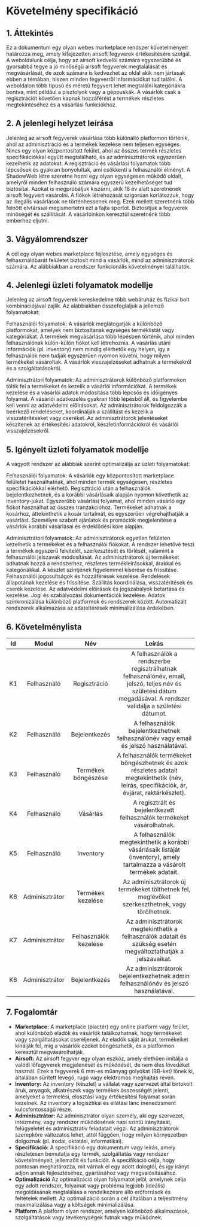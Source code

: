 # Követelmény specifikáció

## 1. Áttekintés

Ez a dokumentum egy olyan webes marketplace rendszer követelményeit határozza meg, amely kifejezetten airsoft fegyverek értékesítésére szolgál. 
A weboldalunk célja, hogy az airsoft kedvelői számára egyszerűbbé és gyorsabbá tegye a jó minőségű airsoft fegyverek megtalálását és megvásárlását, de azok számára is kedvezhet az oldal akik nem jártasak ebben a témában, hiszen minden fegyverről információkat tud találni. 
A weboldalon több típusú és méretű fegyvert lehet megtalálni kategóriákra bontva, mint például a pisztolyok vagy a géppuskák. 
A vásárlók csak a regisztrációt követően kapnak hozzáférést a termékek részletes megtekintéséhez és a vásárlási funkciókhoz.

## 2. A jelenlegi helyzet leírása

Jelenleg az airsoft fegyverek vásárlása több különálló platformon történik, ahol az adminisztráció és a termékek kezelése nem teljesen egységes. 
Nincs egy olyan központosított felület, ahol az összes termék részletes specifikációkkal együtt megtalálható, és az adminisztrátorok egyszerűen kezelhetik az adatokat. 
A regisztráció és vásárlási folyamatok több lépcsősek és gyakran bonyolultak, ami csökkenti a felhasználói élményt. 
A ShadowWeb létre szeretne hozni egy olyan egységesen működő oldalt, amelyről minden felhasználó számára egyszerű kezelhetőséget tud biztosítai. 
Azokat is megpróbáljuk kiszűrni, akik 18 év alatt szeretnének airsoft fegyvert vásárolni. 
A fiókok létrehozását szigorúan korlátozzuk, hogy az illegális vásárlások ne történhessenek meg. 
Ezek mellett szeretnénk több felnőtt elvtárssal megismertetni ezt a fajta sportot. 
Biztosítjuk a fegyverek minőségét és szállítását. 
A vásárlóinkon keresztül szeretnénk több emberhez eljutni.

## 3. Vágyálomrendszer

A cél egy olyan webes marketplace fejlesztése, amely egységes és felhasználóbarát felületet biztosít mind a vásárlók, mind az adminisztrátorok számára. Az alábbiakban a rendszer funkcionális követelményei találhatók.

## 4. Jelenlegi üzleti folyamatok modellje

Jelenleg az airsoft fegyverek kereskedelme több webáruház és fizikai bolt kombinációjával zajlik. Az alábbiakban összefoglaljuk a jellemző folyamatokat:

  Felhasználói folyamatok:
        A vásárlók meglátogatják a különböző platformokat, amelyek nem biztosítanak egységes terméklistát vagy kategóriákat.
        A termékek megvásárlása több lépésben történik, ahol minden felhasználónak külön-külön fiókot kell létrehoznia.
        A vásárlás utáni információk (pl. inventory) nem mindig elérhetők egy helyen, így a felhasználók nem tudják egyszerűen nyomon követni, hogy milyen termékeket vásároltak.
        A vásárlók visszajelzéseket adhatnak a termékekről és a szolgáltatásokról.

  Adminisztrátori folyamatok:
        Az adminisztrátorok különböző platformokon töltik fel a termékeket és kezelik a vásárlói információkat.
        A termékek kezelése és a vásárlói adatok módosítása több lépcsős és időigényes folyamat.
        A vásárlói adatkezelés gyakran több lépésből áll, és figyelembe kell venni az adatvédelmi előírásokat.
        Az adminisztrátorok feldolgozzák a beérkező rendeléseket, koordinálják a szállítást és kezelik a visszatérítéseket vagy cseréket.
        Az adminisztrátorok jelentéseket készítenek az értékesítési adatokról, készletinformációkról és vásárlói visszajelzésekről.


## 5. Igényelt üzleti folyamatok modellje

A vágyott rendszer az alábbiak szerint optimalizálja az üzleti folyamatokat:

  Felhasználói folyamatok:
        A vásárlók egy központosított marketplace felületet használhatnak, ahol minden termék egységesen, részletes specifikációkkal elérhető.
        Regisztráció után a felhasználók bejelentkezhetnek, és a korábbi vásárlásaik alapján nyomon követhetik az inventory-jukat.
        Egyszerűbb vásárlási folyamat, ahol minden vásárló egy fiókot használhat az összes tranzakcióhoz.
        Termékeket adhatnak a kosárhoz, áttekinthetik a kosár tartalmát, és egyszerűen végrehajthatják a vásárlást.
        Személyre szabott ajánlatok és promóciók megjelenítése a vásárlók korábbi vásárlásai és érdeklődési köre alapján.

  Adminisztrátori folyamatok:
        Az adminisztrátorok egyetlen felületen kezelhetik a termékeket és a felhasználói fiókokat.
        A rendszer lehetővé teszi a termékek egyszerű felvitelét, szerkesztését és törlését, valamint a felhasználói jelszavak módosítását.
        Az adminisztrátorok új termékeket adhatnak hozzá a rendszerhez, részletes termékleírásokkal, árakkal és kategóriákkal.
        A készlet szintjének figyelemmel kísérése és frissítése.
        Felhasználói jogosultságok és hozzáférések kezelése.
        Rendelések állapotának kezelése és frissítése.
        Szállítás koordinálása, visszatérítések és cserék kezelése.
        Az adatvédelmi előírások és jogszabályok betartása és kezelése.
        Jogi és szabályozási dokumentációk kezelése.
        Adatok szinkronizálása különböző platformok és rendszerek között.
        Automatizált rendszerek alkalmazása az adateltérések minimalizálása érdekében.

## 6. Követelménylista

| Id  | Modul          | Név                   | Leírás                                                                                                                                                           |
| :---: | :--------------: | :---------------------: | :----------------------------------------------------------------------------------------------------------------------------------------------------------------: |
| K1  | Felhasználó    | Regisztráció          | A felhasználók a rendszerbe regisztrálhatnak felhasználónév, email, jelszó, teljes név és születési dátum megadásával. A rendszer validálja a születési dátumot. |
| K2  | Felhasználó    | Bejelentkezés         | A felhasználók bejelentkezhetnek felhasználónév vagy email és jelszó használatával.                                                                              |
| K3  | Felhasználó    | Termékek böngészése   | A felhasználók termékeket böngészhetnek és azok részletes adatait megtekinthetik (név, leírás, specifikációk, ár, évjárat, raktárkészlet).                       |
| K4  | Felhasználó    | Vásárlás              | A regisztrált és bejelentkezett felhasználók termékeket vásárolhatnak.                                                                                           |
| K5  | Felhasználó    | Inventory             | A felhasználók megtekinthetik a korábbi vásárlásaik listáját (inventory), amely tartalmazza a vásárolt termékek adatait.                                         |
| K6  | Adminisztrátor | Termékek kezelése     | Az adminisztrátorok új termékeket tölthetnek fel, meglévőket szerkeszthetnek, vagy törölhetnek.                                                                  |
| K7  | Adminisztrátor | Felhasználók kezelése | Az adminisztrátorok megtekinthetik a felhasználók adatait és szükség esetén megváltoztathatják a jelszavaikat.                                                   |
| K8  | Adminisztrátor | Bejelentkezés         | Az adminisztrátorok bejelentkezhetnek admin felhasználónév és jelszó használatával.                                                                              |

## 7. Fogalomtár

+ **Marketplace:** A marketplace (piactér) egy online platform vagy felület, ahol különböző eladók és vásárlók találkozhatnak, hogy termékeket vagy szolgáltatásokat cseréljenek. Az eladók saját árukat, termékeiket kínálják fel, míg a vásárlók ezeket böngészhetik, és a platformon keresztül megvásárolhatják.
+ **Airsoft:** Az airsoft fegyver egy olyan eszköz, amely élethűen imitálja a valódi lőfegyverek megjelenését és működését, de nem éles lövedéket használ. Ezek a fegyverek 6 mm-es műanyag golyókat (BB-ket) lőnek ki, általában sűrített levegő, rugó vagy elektromos meghajtás révén.
+ **Inventory:** Az inventory (készlet) a vállalat vagy szervezet által birtokolt áruk, anyagok, alkatrészek vagy termékek összességét jelenti, amelyeket a termelési, elosztási vagy értékesítési folyamat során kezelnek. Az inventory a logisztikai és ellátási lánc menedzsment kulcsfontosságú része.
+ **Adminisztrátor:** Az adminisztrátor olyan személy, aki egy szervezet, intézmény, vagy rendszer működésének napi szintű irányítását, felügyeletét és adminisztratív feladatait végzi. Az adminisztrátorok szerepköre változatos lehet, attól függően, hogy milyen környezetben dolgoznak (pl. irodai, oktatási, informatikai).
+ **Specifikáció:** A specifikáció egy dokumentum vagy leírás, amely részletesen bemutatja egy termék, szolgáltatás vagy rendszer követelményeit, jellemzőit és funkcióit. A specifikáció célja, hogy pontosan meghatározza, mit várnak el egy adott dologtól, és így irányt adjon annak fejlesztéséhez, gyártásához vagy megvalósításához.
+ **Optimalizáció** Az optimalizáció olyan folyamatot jelöl, amelynek célja egy adott rendszer, folyamat vagy probléma legjobb (ideális) megoldásának megtalálása a rendelkezésre álló erőforrások és feltételek mellett. Az optimalizáció során a cél általában a teljesítmény maximalizálása vagy a költségek minimalizálása.
+ **Platform** A platform olyan rendszer, amelyen különböző alkalmazások, szolgáltatások vagy tevékenységek futnak vagy működnek. 
